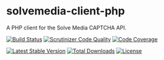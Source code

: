 # solvemedia-client-php
A PHP client for the Solve Media CAPTCHA API.

[![Build Status](http://img.shields.io/travis/dominionenterprises/solvemedia-client-php.svg?style=flat)](https://travis-ci.org/dominionenterprises/solvemedia-client-php)
[![Scrutinizer Code Quality](http://img.shields.io/scrutinizer/g/dominionenterprises/solvemedia-client-php.svg?style=flat)](https://scrutinizer-ci.com/g/dominionenterprises/solvemedia-client-php/)
[![Code Coverage](http://img.shields.io/scrutinizer/coverage/g/dominionenterprises/solvemedia-client-php.svg?style=flat)](https://scrutinizer-ci.com/g/dominionenterprises/solvemedia-client-php/)

[![Latest Stable Version](http://img.shields.io/packagist/v/dominionenterprises/solvemedia-client.svg?style=flat)](https://packagist.org/packages/dominionenterprises/solvemedia-client)
[![Total Downloads](http://img.shields.io/packagist/dt/dominionenterprises/solvemedia-client.svg?style=flat)](https://packagist.org/packages/dominionenterprises/solvemedia-client)
[![License](http://img.shields.io/packagist/l/dominionenterprises/solvemedia-client.svg?style=flat)](https://packagist.org/packages/dominionenterprises/solvemedia-client)

